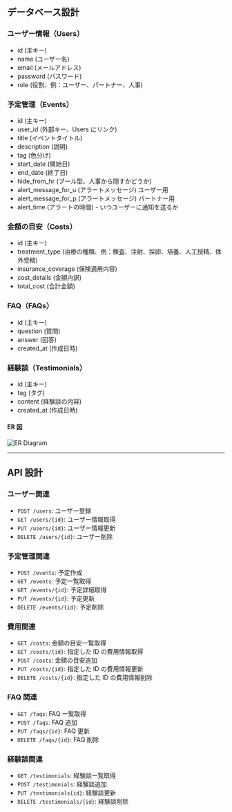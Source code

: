 ## データベース設計

### ユーザー情報（Users）

- id (主キー)
- name (ユーザー名)
- email (メールアドレス)
- password (パスワード)
- role (役割、例：ユーザー、パートナー、人事)

### 予定管理（Events）

- id (主キー)
- user_id (外部キー、Users にリンク)
- title (イベントタイトル)
- description (説明)
- tag (色分け)
- start_date (開始日)
- end_date (終了日)
- hide_from_hr (ブール型、人事から隠すかどうか)
- alert_message_for_u (アラートメッセージ) ユーザー用
- alert_message_for_p (アラートメッセージ) パートナー用
- alert_time (アラートの時間) - いつユーザーに通知を送るか

### 金額の目安（Costs）

- id (主キー)
- treatment_type (治療の種類、例：検査、注射、採卵、培養、人工授精、体外受精)
- insurance_coverage (保険適用内容)
- cost_details (金額内訳)
- total_cost (合計金額)

### FAQ（FAQs）

- id (主キー)
- question (質問)
- answer (回答)
- created_at (作成日時)

### 経験談（Testimonials）

- id (主キー)
- tag (タグ)
- content (経験談の内容)
- created_at (作成日時)

#### ER 図

![ER Diagram](<https://prod-files-secure.s3.us-west-2.amazonaws.com/fae54200-263a-443f-a2d7-4f439f5b2e0c/af6aae28-f0be-426b-a5ad-6e40056ec353/diagram_(lastpj).png>)

---

## API 設計

### ユーザー関連

- `POST /users`: ユーザー登録
- `GET /users/{id}`: ユーザー情報取得
- `PUT /users/{id}`: ユーザー情報更新
- `DELETE /users/{id}`: ユーザー削除

### 予定管理関連

- `POST /events`: 予定作成
- `GET /events`: 予定一覧取得
- `GET /events/{id}`: 予定詳細取得
- `PUT /events/{id}`: 予定更新
- `DELETE /events/{id}`: 予定削除

### 費用関連

- `GET /costs`: 金額の目安一覧取得
- `GET /costs/{id}`: 指定した ID の費用情報取得
- `POST /costs`: 金額の目安追加
- `PUT /costs/{id}`: 指定した ID の費用情報更新
- `DELETE /costs/{id}`: 指定した ID の費用情報削除

### FAQ 関連

- `GET /faqs`: FAQ 一覧取得
- `POST /faqs`: FAQ 追加
- `PUT /faqs/{id}`: FAQ 更新
- `DELETE /faqs/{id}`: FAQ 削除

### 経験談関連

- `GET /testimonials`: 経験談一覧取得
- `POST /testimonials`: 経験談追加
- `PUT /testimonials{id}`: 経験談更新
- `DELETE /testimonials/{id}`: 経験談削除
